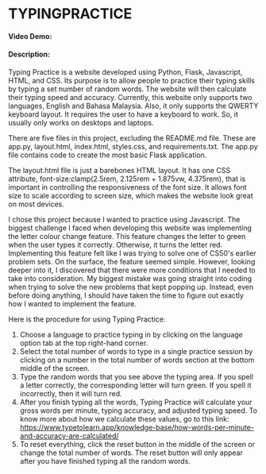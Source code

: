 # TYPINGPRACTICE
#### Video Demo: <URL HERE>
#### Description:
Typing Practice is a website developed using Python, Flask, Javascript, HTML, and CSS. Its purpose is to allow people to practice their typing skills by typing a set number of random words. The website will then calculate their typing speed and accuracy. Currently, this website only supports two languages, English and Bahasa Malaysia. Also, it only supports the QWERTY keyboard layout. It requires the user to have a keyboard to work. So, it usually only works on desktops and laptops. 

There are five files in this project, excluding the README.md file. These are app.py, layout.html, index.html, styles.css, and requirements.txt. The app.py file contains code to create the most basic Flask application. 

The layout.html file is just a barebones HTML layout. It has one CSS attribute, font-size:clamp(2.5rem, 2.125rem + 1.875vw, 4.375rem), that is important in controlling the responsiveness of the font size. It allows font size to scale according to screen size, which makes the website look great on most devices.

I chose this project because I wanted to practice using Javascript. The biggest challenge I faced when developing this website was implementing the letter colour change feature. This feature changes the letter to green when the user types it correctly. Otherwise, it turns the letter red. Implementing this feature felt like I was trying to solve one of CS50's earlier problem sets. On the surface, the feature seemed simple. However, looking deeper into it, I discovered that there were more conditions that I needed to take into consideration. My biggest mistake was going straight into coding when trying to solve the new problems that kept popping up. Instead, even before doing anything, I should have taken the time to figure out exactly how I wanted to implement the feature.

Here is the procedure for using Typing Practice:
1. Choose a language to practice typing in by clicking on the language option tab at the top right-hand corner.
2. Select the total number of words to type in a single practice session by clicking on a number in the total number of words section at the bottom middle of the screen.
3. Type the random words that you see above the typing area. If you spell a letter correctly, the corresponding letter will turn green. If you spell it incorrectly, then it will turn red.
4. After you finish typing all the words, Typing Practice will calculate your gross words per minute, typing accuracy, and adjusted typing speed. To know more about how we calculate these values, go to this link: https://www.typetolearn.app/knowledge-base/how-words-per-minute-and-accuracy-are-calculated/
5. To reset everything, click the reset button in the middle of the screen or change the total number of words. The reset button will only appear after you have finished typing all the random words.

